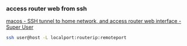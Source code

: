 ###  access router web from ssh


[macos - SSH tunnel to home network, and access router web interface - Super User](https://superuser.com/questions/330131/ssh-tunnel-to-home-network-and-access-router-web-interface "macos - SSH tunnel to home network, and access router web interface - Super User")


 

```bash
ssh user@host -L localport:routerip:remoteport

```
